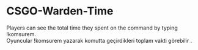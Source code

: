 # CSGO-Warden-Time

Players can see the total time they spent on the command by typing !komsurem.<br>
Oyuncular !komsurem yazarak komutta geçirdikleri toplam vakti görebilir .
